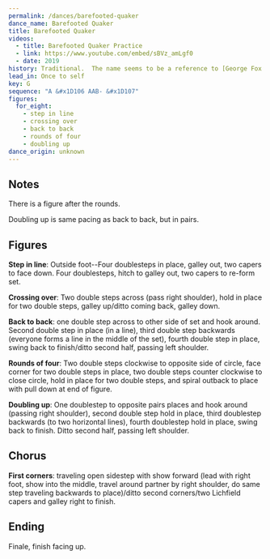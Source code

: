 ```yaml
---
permalink: /dances/barefooted-quaker
dance_name: Barefooted Quaker
title: Barefooted Quaker
videos:
  - title: Barefooted Quaker Practice
  - link: https://www.youtube.com/embed/sBVz_amLgf0
  - date: 2019
history: Traditional.  The name seems to be a reference to [George Fox's shoeless denunciation of Lichfield in 1651](https://staffsquakers.org/history-of-quakers-in-staffordshire/george-fox-in-lichfield-in-1651/).
lead_in: Once to self
key: G
sequence: "A &#x1D106 AAB- &#x1D107"
figures:
  for_eight:
    - step in line
    - crossing over
    - back to back
    - rounds of four
    - doubling up
dance_origin: unknown
---
```



## Notes

There is a figure after the rounds.

Doubling up is same pacing as back to back, but in pairs.

## Figures

**Step in line**:
Outside foot--Four doublesteps in place, galley
out, two capers to face down. Four doublesteps,
hitch to galley out, two capers to re-form set.


**Crossing over**:
Two double steps across (pass right shoulder),
hold in place for two double steps, galley
up/ditto coming back, galley down.


**Back to back**:
one double step across to other side of set and
hook around.  Second double step in place (in a
line), third double step backwards (everyone forms
a line in the middle of the set), fourth double
step in place, swing back to finish/ditto second
half, passing left shoulder.


**Rounds of four**:
Two double steps clockwise to opposite side of
circle, face corner for two double steps in place,
two double steps counter clockwise to close
circle, hold in place for two double steps, and
spiral outback to place with pull down at end of
figure.


**Doubling up**:
One doublestep to opposite pairs places and hook
around (passing right shoulder), second double
step hold in place, third doublestep backwards (to
two horizontal lines), fourth doublestep hold in
place, swing back to finish. Ditto second half,
passing left shoulder.

## Chorus

**First corners**: traveling open sidestep with show
forward (lead with right foot, show into the
middle, travel around partner by right shoulder,
do same step traveling backwards to place)/ditto
second corners/two Lichfield capers and galley
right to finish.

## Ending

Finale, finish facing up.
